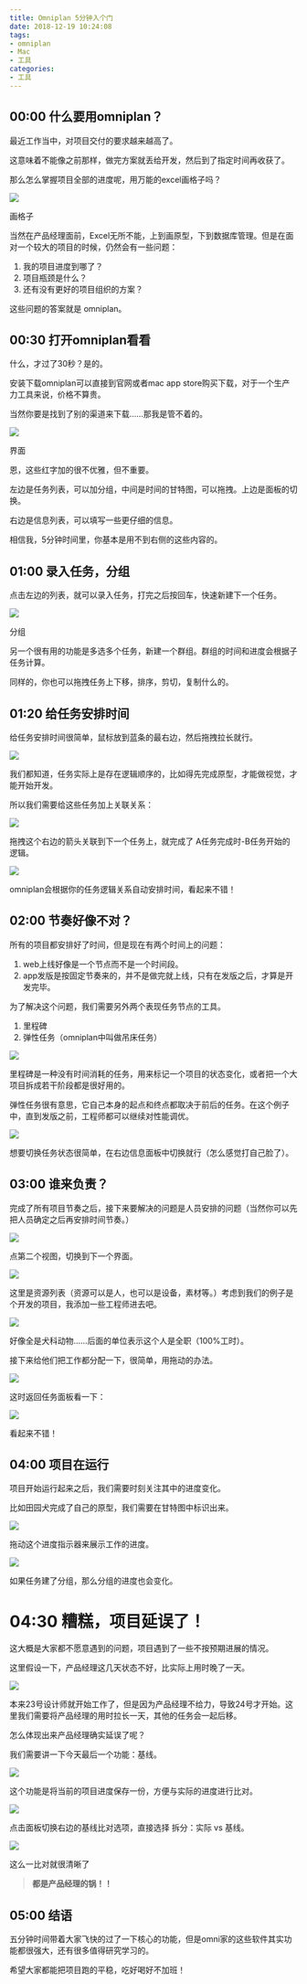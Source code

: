 ```yaml
---
title: Omniplan 5分钟入个门
date: 2018-12-19 10:24:08
tags:
- omniplan
- Mac
- 工具
categories:
- 工具
---
```


## 00:00  什么要用omniplan？

最近工作当中，对项目交付的要求越来越高了。

这意味着不能像之前那样，做完方案就丢给开发，然后到了指定时间再收获了。

那么怎么掌握项目全部的进度呢，用万能的excel画格子吗？

![](https://ws2.sinaimg.cn/large/006tNbRwgy1fybuey4186j31yq060tak.jpg)

画格子

当然在产品经理面前，Excel无所不能，上到画原型，下到数据库管理。但是在面对一个较大的项目的时候，仍然会有一些问题：

1. 我的项目进度到哪了？
2. 项目瓶颈是什么？
3. 还有没有更好的项目组织的方案？

这些问题的答案就是 omniplan。

## 00:30  打开omniplan看看

什么，才过了30秒？是的。

安装下载omniplan可以直接到官网或者mac app store购买下载，对于一个生产力工具来说，价格不算贵。

当然你要是找到了别的渠道来下载……那我是管不着的。

![](https://ws4.sinaimg.cn/large/006tNbRwgy1fybufaaxskj31ca0u0aga.jpg)



界面

恩，这些红字加的很不优雅，但不重要。

左边是任务列表，可以加分组，中间是时间的甘特图，可以拖拽。上边是面板的切换。

右边是信息列表，可以填写一些更仔细的信息。

相信我，5分钟时间里，你基本是用不到右侧的这些内容的。

## 01:00 录入任务，分组

点击左边的列表，就可以录入任务，打完之后按回车，快速新建下一个任务。

![](https://ws4.sinaimg.cn/large/006tNbRwgy1fybufpsgkmj30qi0n8q56.jpg)

分组

另一个很有用的功能是多选多个任务，新建一个群组。群组的时间和进度会根据子任务计算。

同样的，你也可以拖拽任务上下移，排序，剪切，复制什么的。

## 01:20 给任务安排时间

给任务安排时间很简单，鼠标放到蓝条的最右边，然后拖拽拉长就行。

![](https://ws2.sinaimg.cn/large/006tNbRwgy1fybug4b917j310e0d2dhy.jpg)



我们都知道，任务实际上是存在逻辑顺序的，比如得先完成原型，才能做视觉，才能开始开发。

所以我们需要给这些任务加上关联关系：

![](https://ws2.sinaimg.cn/large/006tNbRwgy1fybugj8gjuj309u05kjrd.jpg)



拖拽这个右边的箭头关联到下一个任务上，就完成了 A任务完成时-B任务开始的逻辑。

![](https://ws2.sinaimg.cn/large/006tNbRwgy1fybugu0pwdj31qm0cc76u.jpg)



omniplan会根据你的任务逻辑关系自动安排时间，看起来不错！

## 02:00 节奏好像不对？

所有的项目都安排好了时间，但是现在有两个时间上的问题：

1. web上线好像是一个节点而不是一个时间段。
2. app发版是按固定节奏来的，并不是做完就上线，只有在发版之后，才算是开发完毕。

为了解决这个问题，我们需要另外两个表现任务节点的工具。

1. 里程碑
2. 弹性任务（omniplan中叫做吊床任务）

![](https://ws1.sinaimg.cn/large/006tNbRwgy1fybuh2rvkjj31s60fu77q.jpg)



里程碑是一种没有时间消耗的任务，用来标记一个项目的状态变化，或者把一个大项目拆成若干阶段都是很好用的。

弹性任务很有意思，它自己本身的起点和终点都取决于前后的任务。在这个例子中，直到发版之前，工程师都可以继续对性能调优。

![](https://ws4.sinaimg.cn/large/006tNbRwgy1fybuhc0fjtj313i0e840e.jpg)



想要切换任务状态很简单，在右边信息面板中切换就行（怎么感觉打自己脸了）。

## 03:00 谁来负责？

完成了所有项目节奏之后，接下来要解决的问题是人员安排的问题（当然你可以先把人员确定之后再安排时间节奏。）

![](https://ws3.sinaimg.cn/large/006tNbRwgy1fybuhp5h1zj30bw03omxc.jpg)



点第二个视图，切换到下一个界面。

![](https://ws2.sinaimg.cn/large/006tNbRwgy1fybuhx91kaj30yy0dg3zy.jpg)

这里是资源列表（资源可以是人，也可以是设备，素材等。）考虑到我们的例子是个开发的项目，我添加一些工程师进去吧。

![](https://ws2.sinaimg.cn/large/006tNbRwgy1fybui7om0vj30go0a00tz.jpg)



好像全是犬科动物……后面的单位表示这个人是全职（100%工时）。

接下来给他们把工作都分配一下，很简单，用拖动的办法。

![](https://ws2.sinaimg.cn/large/006tNbRwgy1fybuiiuqkej31r40h4q68.jpg)



这时返回任务面板看一下：

![](https://ws1.sinaimg.cn/large/006tNbRwgy1fybuisaxdtj31vw0fa0x7.jpg)



看起来不错！

## 04:00 项目在运行

项目开始运行起来之后，我们需要时刻关注其中的进度变化。

比如田园犬完成了自己的原型，我们需要在甘特图中标识出来。

![](https://ws4.sinaimg.cn/large/006tNbRwgy1fybuj2kdpuj30oi05aq3v.jpg)



拖动这个进度指示器来展示工作的进度。

![](https://ws3.sinaimg.cn/large/006tNbRwgy1fybujax5ebj30ve08ygnd.jpg)



如果任务建了分组，那么分组的进度也会变化。

# 04:30 糟糕，项目延误了！

这大概是大家都不愿意遇到的问题，项目遇到了一些不按预期进展的情况。

这里假设一下，产品经理这几天状态不好，比实际上用时晚了一天。

![](https://ws4.sinaimg.cn/large/006tNbRwgy1fybujlwjc7j31vo0gun2l.jpg)



本来23号设计师就开始工作了，但是因为产品经理不给力，导致24号才开始。这里我们需要将产品经理的用时拉长一天，其他的任务会一起后移。

怎么体现出来产品经理确实延误了呢？

我们需要讲一下今天最后一个功能：基线。

![](https://ws4.sinaimg.cn/large/006tNbRwgy1fybujus6x8j30k004e3yz.jpg)



这个功能是将当前的项目进度保存一份，方便与实际的进度进行比对。

![](https://ws4.sinaimg.cn/large/006tNbRwgy1fybuk3d04gj30ko07wgmy.jpg)

点击面板切换右边的基线比对选项，直接选择 拆分：实际 vs 基线。

![](https://ws3.sinaimg.cn/large/006tNbRwgy1fybuke3y5dj31vi0h0dld.jpg)



这么一比对就很清晰了

> **都是产品经理的锅！！**

## 05:00 结语

五分钟时间带着大家飞快的过了一下核心的功能，但是omni家的这些软件其实功能都很强大，还有很多值得研究学习的。

希望大家都能把项目跑的平稳，吃好喝好不加班！

